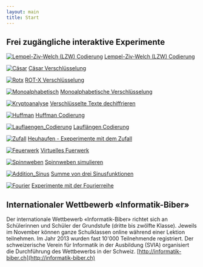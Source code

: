 ```yaml
---
layout: main
title: Start
---
```


## Frei zugängliche interaktive Experimente

[![Lempel-Ziv-Welch (LZW) Codierung](images/LZW_Codierung.png)](https://mgje.github.io/Codierung/LZW_Mittel.html)
[Lempel-Ziv-Welch (LZW) Codierung](https://mgje.github.io/Codierung/LZW_Mittel.html)

[![Cäsar](images/caesar.png)](https://mgje.github.io/Crypto/exp1/)
[Cäsar Verschlüsselung](https://mgje.github.io/Crypto/exp1/)

[![Rotx](images/rotx.png)](https://mgje.github.io/Crypto/exp3/index.html)
[ROT-X Verschlüsselung](https://mgje.github.io/Crypto/exp3/index.html)

[![Monoalphabetisch](images/monoalphabetisch.png)](https://mgje.github.io/Crypto/exp4/index.html)
[Monoalphabetische Verschlüsselung](https://mgje.github.io/Crypto/exp4/index.html)

[![Kryptoanalyse](images/kryptoanalyse.png)](https://mgje.github.io/Crypto/exp6/index.html)
[Verschlüsselte Texte dechiffrieren](https://mgje.github.io/Crypto/exp7/index.html)

[![Huffman](images/Huffman.png)](https://mgje.github.io/Codierung/Huffman.html)
[Huffman Codierung](https://mgje.github.io/Codierung/Huffman.html)

[![Lauflaengen_Codierung](images/Lauflaengen_Codierung.png)](https://mgje.github.io/Codierung/Lauflaengen_Mini.html)
[Lauflängen Codierung](https://mgje.github.io/Codierung/Lauflaengen_Mini.html)

[![Zufall](images/zufall.png)](https://mgje.github.io/webprogramming/processing/zufallsbilder.html)
[Heuhaufen - Exeperimente mit dem Zufall](https://mgje.github.io/webprogramming/processing/zufallsbilder.html)

[![Feuerwerk](images/feuerwerk.png)](https://mgje.github.io/webprogramming/processing/visuelle_effekte.html)
[Virtuelles Fuerwerk](https://mgje.github.io/webprogramming/processing/visuelle_effekte.html)

[![Spinnweben](images/spinnweben.png)](https://mgje.github.io/webprogramming/processing/spinnweben.html)
[Spinnweben simulieren](https://mgje.github.io/webprogramming/processing/spinnweben.html)

[![Addition_Sinus](images/dreisin.png)](https://mgje.github.io/fourierseries/SinusSumme.html)
[Summe von drei Sinusfunktionen](https://mgje.github.io/fourierseries/SinusSumme.html)

[![Fourier](images/Fourier.png)](https://mgje.github.io/fourierseries/Fourierreihen.html)
[Experimente mit der Fourierreihe](https://mgje.github.io/fourierseries/Fourierreihen.html)


## Internationaler Wettbewerb  «Informatik-Biber» 

Der internationale Wettbewerb «Informatik-Biber» richtet sich an Schülerinnen und Schüler der Grundstufe (dritte bis zwölfte Klasse). Jeweils im November können ganze Schulklassen online während einer Lektion teilnehmen. Im Jahr 2013 wurden fast 10'000 Teilnehmende registriert. Der schweizerische Verein für Informatik in der Ausbildung (SVIA) organisiert die Durchführung des Wettbewerbs in der Schweiz. 
[http://informatik-biber.ch](http://informatik-biber.ch)



